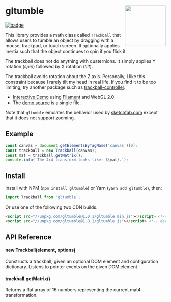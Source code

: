 <h1>gltumble<img src="https://github.com/prideout/lava/raw/master/extras/assets/klein31416.gif" align="right" width="128"></h1>

[![badge]](https://travis-ci.org/prideout/gltumble)

This library provides a math class called `Trackball` that allows users to tumble an object by
dragging with a mouse, trackpad, or touch screen. It optionally applies inertia such that the object
continues to spin if you flick it.

The trackball does not do anything with quaternions. It simply applies Y rotation (*spin*) followed
by X rotation (*tilt*).

The trackball avoids rotation about the Z axis. Personally, I like this constraint because I rarely
tilt my head in real life. If you find it to be too limiting, try another package such as
[trackball-controller].

- [Interactive Demo] using [Filament] and WebGL 2.0
- The [demo source] is a single file.

Note that `gltumble` emulates the behavior used by [sketchfab.com] except that it does not support
zooming.

## Example

```js
const canvas = document.getElementsByTagName('canvas')[0];
const trackball = new Trackball(canvas);
const mat = trackball.getMatrix();
console.info(`The 4x4 transform looks like: ${mat}.`);
```

## Install

Install with NPM (`npm install gltumble`) or Yarn (`yarn add gltumble`), then:

```js
import Trackball from 'gltumble';
```

Or use one of the following two CDN builds.

```html
<script src="//unpkg.com/gltumble@1.0.1/gltumble.min.js"></script> <!-- minified build -->
<script src="//unpkg.com/gltumble@1.0.1/gltumble.js"></script> <!-- dev build -->
```

## API Reference

#### new Trackball(element, options)

Constructs a trackball, given an optional DOM element and configuration dictionary. Listens to
pointer events on the given DOM element.

#### trackball.getMatrix()

Returns a flat array of 16 numbers representing the current mat4 transformation.

[badge]: https://travis-ci.org/prideout/gltumble.svg?branch=master "Build Status"
[glMatrix]: http://glmatrix.net
[Interactive Demo]: https://prideout.net/gltumble
[Filament]: https://github.com/google/filament
[demo source]: https://github.com/prideout/gltumble/blob/master/docs/index.html
[trackball-controller]: https://github.com/wwwtyro/trackball-controller
[sketchfab.com]: https://sketchfab.com/models/bde956d410d4483da4126f1b0c80a06b
